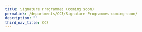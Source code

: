 ```yaml
---
title: Signature Programmes (coming soon)
permalink: /departments/CCE/Signature-Programmes-coming-soon/
description: ""
third_nav_title: CCE
---
```


